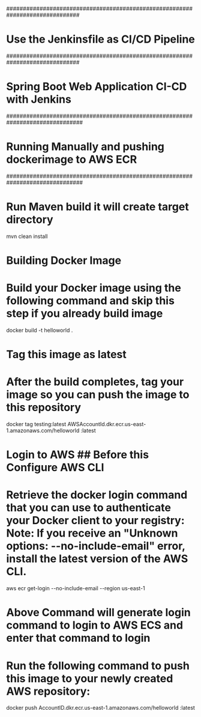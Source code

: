 
##############################################################################
# Use the Jenkinsfile as CI/CD Pipeline  
##############################################################################

# Spring Boot Web Application CI-CD with Jenkins

###############################################################################
# Running Manually and pushing dockerimage to AWS ECR
###############################################################################

# Run Maven build it will create target directory

mvn clean install

# Building Docker Image #

# Build your Docker image using the following command and skip this step if you already build image 

docker build -t helloworld .

# Tag this image as latest

# After the build completes, tag your image so you can push the image to this repository

docker tag testing:latest AWSAccountId.dkr.ecr.us-east-1.amazonaws.com/helloworld :latest

# Login to AWS ## Before this Configure AWS CLI

# Retrieve the docker login command that you can use to authenticate your Docker client to your registry:  Note: If you receive an "Unknown options: --no-include-email" error, install the latest version of the AWS CLI. 

aws ecr get-login --no-include-email --region us-east-1

# Above Command will generate login command to login to AWS ECS and enter that command to login

# Run the following command to push this image to your newly created AWS repository:

docker push AccountID.dkr.ecr.us-east-1.amazonaws.com/helloworld :latest
